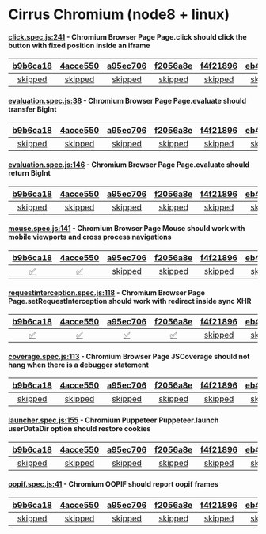 # Cirrus Chromium (node8 + linux)

#### [click.spec.js:241](https://github.com/GoogleChrome/puppeteer/blob/b9b6ca1825c0329dc22dfab047e819d861ed15d5//test/click.spec.js#L241) - Chromium Browser Page Page.click should click the button with fixed position inside an iframe

| [b9b6ca18](https://cirrus-ci.com/task/6219198097784832) | [4acce550](https://cirrus-ci.com/task/6208712773992448) | [a95ec706](https://cirrus-ci.com/task/5997349447401472) | [f2056a8e](https://cirrus-ci.com/task/6088694811852800) | [f4f21896](https://cirrus-ci.com/task/5803855449686016) | [eb44e260](https://cirrus-ci.com/task/4973154064138240) | [f733c334](https://cirrus-ci.com/task/4853223276412928) |
| :---: | :---: | :---: | :---: | :---: | :---: | :---: |
| [skipped](https://github.com/GoogleChrome/puppeteer/blob/b9b6ca1825c0329dc22dfab047e819d861ed15d5//test/click.spec.js#L241) | [skipped](https://github.com/GoogleChrome/puppeteer/blob/4acce550c457129f0a9502cbf2cdd52f2f61913b//test/click.spec.js#L241) | [skipped](https://github.com/GoogleChrome/puppeteer/blob/a95ec706356f12e503d185bcefad8974d45e7c6e//test/click.spec.js#L241) | [skipped](https://github.com/GoogleChrome/puppeteer/blob/f2056a8e25b0f84d045a85ef66718e2f4ce7651f//test/click.spec.js#L241) | [skipped](https://github.com/GoogleChrome/puppeteer/blob/f4f21896d2c573a2e16cd813804bc7aaa3f36b51//test/click.spec.js#L241) | [skipped](https://github.com/GoogleChrome/puppeteer/blob/eb44e260a97eaf58aaa96e40e448ea1f327a0018//test/click.spec.js#L241) | [skipped](https://github.com/GoogleChrome/puppeteer/blob/f733c334dc974114a6b68b6734fd79d60a6ebe0e//test/click.spec.js#L241) |

#### [evaluation.spec.js:38](https://github.com/GoogleChrome/puppeteer/blob/b9b6ca1825c0329dc22dfab047e819d861ed15d5//test/evaluation.spec.js#L38) - Chromium Browser Page Page.evaluate should transfer BigInt

| [b9b6ca18](https://cirrus-ci.com/task/6219198097784832) | [4acce550](https://cirrus-ci.com/task/6208712773992448) | [a95ec706](https://cirrus-ci.com/task/5997349447401472) | [f2056a8e](https://cirrus-ci.com/task/6088694811852800) | [f4f21896](https://cirrus-ci.com/task/5803855449686016) | [eb44e260](https://cirrus-ci.com/task/4973154064138240) | [f733c334](https://cirrus-ci.com/task/4853223276412928) |
| :---: | :---: | :---: | :---: | :---: | :---: | :---: |
| [skipped](https://github.com/GoogleChrome/puppeteer/blob/b9b6ca1825c0329dc22dfab047e819d861ed15d5//test/evaluation.spec.js#L38) | [skipped](https://github.com/GoogleChrome/puppeteer/blob/4acce550c457129f0a9502cbf2cdd52f2f61913b//test/evaluation.spec.js#L38) | [skipped](https://github.com/GoogleChrome/puppeteer/blob/a95ec706356f12e503d185bcefad8974d45e7c6e//test/evaluation.spec.js#L38) | [skipped](https://github.com/GoogleChrome/puppeteer/blob/f2056a8e25b0f84d045a85ef66718e2f4ce7651f//test/evaluation.spec.js#L38) | [skipped](https://github.com/GoogleChrome/puppeteer/blob/f4f21896d2c573a2e16cd813804bc7aaa3f36b51//test/evaluation.spec.js#L38) | [skipped](https://github.com/GoogleChrome/puppeteer/blob/eb44e260a97eaf58aaa96e40e448ea1f327a0018//test/evaluation.spec.js#L38) | [skipped](https://github.com/GoogleChrome/puppeteer/blob/f733c334dc974114a6b68b6734fd79d60a6ebe0e//test/evaluation.spec.js#L38) |

#### [evaluation.spec.js:146](https://github.com/GoogleChrome/puppeteer/blob/b9b6ca1825c0329dc22dfab047e819d861ed15d5//test/evaluation.spec.js#L146) - Chromium Browser Page Page.evaluate should return BigInt

| [b9b6ca18](https://cirrus-ci.com/task/6219198097784832) | [4acce550](https://cirrus-ci.com/task/6208712773992448) | [a95ec706](https://cirrus-ci.com/task/5997349447401472) | [f2056a8e](https://cirrus-ci.com/task/6088694811852800) | [f4f21896](https://cirrus-ci.com/task/5803855449686016) | [eb44e260](https://cirrus-ci.com/task/4973154064138240) | [f733c334](https://cirrus-ci.com/task/4853223276412928) |
| :---: | :---: | :---: | :---: | :---: | :---: | :---: |
| [skipped](https://github.com/GoogleChrome/puppeteer/blob/b9b6ca1825c0329dc22dfab047e819d861ed15d5//test/evaluation.spec.js#L146) | [skipped](https://github.com/GoogleChrome/puppeteer/blob/4acce550c457129f0a9502cbf2cdd52f2f61913b//test/evaluation.spec.js#L146) | [skipped](https://github.com/GoogleChrome/puppeteer/blob/a95ec706356f12e503d185bcefad8974d45e7c6e//test/evaluation.spec.js#L146) | [skipped](https://github.com/GoogleChrome/puppeteer/blob/f2056a8e25b0f84d045a85ef66718e2f4ce7651f//test/evaluation.spec.js#L146) | [skipped](https://github.com/GoogleChrome/puppeteer/blob/f4f21896d2c573a2e16cd813804bc7aaa3f36b51//test/evaluation.spec.js#L146) | [skipped](https://github.com/GoogleChrome/puppeteer/blob/eb44e260a97eaf58aaa96e40e448ea1f327a0018//test/evaluation.spec.js#L146) | [skipped](https://github.com/GoogleChrome/puppeteer/blob/f733c334dc974114a6b68b6734fd79d60a6ebe0e//test/evaluation.spec.js#L146) |

#### [mouse.spec.js:141](https://github.com/GoogleChrome/puppeteer/blob/a95ec706356f12e503d185bcefad8974d45e7c6e//test/mouse.spec.js#L141) - Chromium Browser Page Mouse should work with mobile viewports and cross process navigations

| [b9b6ca18](https://cirrus-ci.com/task/6219198097784832) | [4acce550](https://cirrus-ci.com/task/6208712773992448) | [a95ec706](https://cirrus-ci.com/task/5997349447401472) | [f2056a8e](https://cirrus-ci.com/task/6088694811852800) | [f4f21896](https://cirrus-ci.com/task/5803855449686016) | [eb44e260](https://cirrus-ci.com/task/4973154064138240) | [f733c334](https://cirrus-ci.com/task/4853223276412928) |
| :---: | :---: | :---: | :---: | :---: | :---: | :---: |
| [✅](https://github.com/GoogleChrome/puppeteer/blob/b9b6ca1825c0329dc22dfab047e819d861ed15d5//test/mouse.spec.js#L141) | [✅](https://github.com/GoogleChrome/puppeteer/blob/4acce550c457129f0a9502cbf2cdd52f2f61913b//test/mouse.spec.js#L141) | [skipped](https://github.com/GoogleChrome/puppeteer/blob/a95ec706356f12e503d185bcefad8974d45e7c6e//test/mouse.spec.js#L141) | [skipped](https://github.com/GoogleChrome/puppeteer/blob/f2056a8e25b0f84d045a85ef66718e2f4ce7651f//test/mouse.spec.js#L141) | [skipped](https://github.com/GoogleChrome/puppeteer/blob/f4f21896d2c573a2e16cd813804bc7aaa3f36b51//test/mouse.spec.js#L141) | [skipped](https://github.com/GoogleChrome/puppeteer/blob/eb44e260a97eaf58aaa96e40e448ea1f327a0018//test/mouse.spec.js#L141) | [skipped](https://github.com/GoogleChrome/puppeteer/blob/f733c334dc974114a6b68b6734fd79d60a6ebe0e//test/mouse.spec.js#L141) |

#### [requestinterception.spec.js:118](https://github.com/GoogleChrome/puppeteer/blob/f4f21896d2c573a2e16cd813804bc7aaa3f36b51//test/requestinterception.spec.js#L118) - Chromium Browser Page Page.setRequestInterception should work with redirect inside sync XHR

| [b9b6ca18](https://cirrus-ci.com/task/6219198097784832) | [4acce550](https://cirrus-ci.com/task/6208712773992448) | [a95ec706](https://cirrus-ci.com/task/5997349447401472) | [f2056a8e](https://cirrus-ci.com/task/6088694811852800) | [f4f21896](https://cirrus-ci.com/task/5803855449686016) | [eb44e260](https://cirrus-ci.com/task/4973154064138240) | [f733c334](https://cirrus-ci.com/task/4853223276412928) |
| :---: | :---: | :---: | :---: | :---: | :---: | :---: |
| [✅](https://github.com/GoogleChrome/puppeteer/blob/b9b6ca1825c0329dc22dfab047e819d861ed15d5//test/requestinterception.spec.js#L136) | [✅](https://github.com/GoogleChrome/puppeteer/blob/4acce550c457129f0a9502cbf2cdd52f2f61913b//test/requestinterception.spec.js#L118) | [✅](https://github.com/GoogleChrome/puppeteer/blob/a95ec706356f12e503d185bcefad8974d45e7c6e//test/requestinterception.spec.js#L118) | [✅](https://github.com/GoogleChrome/puppeteer/blob/f2056a8e25b0f84d045a85ef66718e2f4ce7651f//test/requestinterception.spec.js#L118) | [skipped](https://github.com/GoogleChrome/puppeteer/blob/f4f21896d2c573a2e16cd813804bc7aaa3f36b51//test/requestinterception.spec.js#L118) | [skipped](https://github.com/GoogleChrome/puppeteer/blob/eb44e260a97eaf58aaa96e40e448ea1f327a0018//test/requestinterception.spec.js#L118) | [skipped](https://github.com/GoogleChrome/puppeteer/blob/f733c334dc974114a6b68b6734fd79d60a6ebe0e//test/requestinterception.spec.js#L118) |

#### [coverage.spec.js:113](https://github.com/GoogleChrome/puppeteer/blob/b9b6ca1825c0329dc22dfab047e819d861ed15d5//test/coverage.spec.js#L113) - Chromium Browser Page JSCoverage should not hang when there is a debugger statement

| [b9b6ca18](https://cirrus-ci.com/task/6219198097784832) | [4acce550](https://cirrus-ci.com/task/6208712773992448) | [a95ec706](https://cirrus-ci.com/task/5997349447401472) | [f2056a8e](https://cirrus-ci.com/task/6088694811852800) | [f4f21896](https://cirrus-ci.com/task/5803855449686016) | [eb44e260](https://cirrus-ci.com/task/4973154064138240) | [f733c334](https://cirrus-ci.com/task/4853223276412928) |
| :---: | :---: | :---: | :---: | :---: | :---: | :---: |
| [skipped](https://github.com/GoogleChrome/puppeteer/blob/b9b6ca1825c0329dc22dfab047e819d861ed15d5//test/coverage.spec.js#L113) | [skipped](https://github.com/GoogleChrome/puppeteer/blob/4acce550c457129f0a9502cbf2cdd52f2f61913b//test/coverage.spec.js#L113) | [skipped](https://github.com/GoogleChrome/puppeteer/blob/a95ec706356f12e503d185bcefad8974d45e7c6e//test/coverage.spec.js#L113) | [skipped](https://github.com/GoogleChrome/puppeteer/blob/f2056a8e25b0f84d045a85ef66718e2f4ce7651f//test/coverage.spec.js#L112) | [skipped](https://github.com/GoogleChrome/puppeteer/blob/f4f21896d2c573a2e16cd813804bc7aaa3f36b51//test/coverage.spec.js#L112) | [skipped](https://github.com/GoogleChrome/puppeteer/blob/eb44e260a97eaf58aaa96e40e448ea1f327a0018//test/coverage.spec.js#L112) | [skipped](https://github.com/GoogleChrome/puppeteer/blob/f733c334dc974114a6b68b6734fd79d60a6ebe0e//test/coverage.spec.js#L112) |

#### [launcher.spec.js:155](https://github.com/GoogleChrome/puppeteer/blob/b9b6ca1825c0329dc22dfab047e819d861ed15d5//test/launcher.spec.js#L155) - Chromium Puppeteer Puppeteer.launch userDataDir option should restore cookies

| [b9b6ca18](https://cirrus-ci.com/task/6219198097784832) | [4acce550](https://cirrus-ci.com/task/6208712773992448) | [a95ec706](https://cirrus-ci.com/task/5997349447401472) | [f2056a8e](https://cirrus-ci.com/task/6088694811852800) | [f4f21896](https://cirrus-ci.com/task/5803855449686016) | [eb44e260](https://cirrus-ci.com/task/4973154064138240) | [f733c334](https://cirrus-ci.com/task/4853223276412928) |
| :---: | :---: | :---: | :---: | :---: | :---: | :---: |
| [skipped](https://github.com/GoogleChrome/puppeteer/blob/b9b6ca1825c0329dc22dfab047e819d861ed15d5//test/launcher.spec.js#L155) | [skipped](https://github.com/GoogleChrome/puppeteer/blob/4acce550c457129f0a9502cbf2cdd52f2f61913b//test/launcher.spec.js#L155) | [skipped](https://github.com/GoogleChrome/puppeteer/blob/a95ec706356f12e503d185bcefad8974d45e7c6e//test/launcher.spec.js#L155) | [skipped](https://github.com/GoogleChrome/puppeteer/blob/f2056a8e25b0f84d045a85ef66718e2f4ce7651f//test/launcher.spec.js#L155) | [skipped](https://github.com/GoogleChrome/puppeteer/blob/f4f21896d2c573a2e16cd813804bc7aaa3f36b51//test/launcher.spec.js#L155) | [skipped](https://github.com/GoogleChrome/puppeteer/blob/eb44e260a97eaf58aaa96e40e448ea1f327a0018//test/launcher.spec.js#L155) | [skipped](https://github.com/GoogleChrome/puppeteer/blob/f733c334dc974114a6b68b6734fd79d60a6ebe0e//test/launcher.spec.js#L155) |

#### [oopif.spec.js:41](https://github.com/GoogleChrome/puppeteer/blob/b9b6ca1825c0329dc22dfab047e819d861ed15d5//test/oopif.spec.js#L41) - Chromium OOPIF should report oopif frames

| [b9b6ca18](https://cirrus-ci.com/task/6219198097784832) | [4acce550](https://cirrus-ci.com/task/6208712773992448) | [a95ec706](https://cirrus-ci.com/task/5997349447401472) | [f2056a8e](https://cirrus-ci.com/task/6088694811852800) | [f4f21896](https://cirrus-ci.com/task/5803855449686016) | [eb44e260](https://cirrus-ci.com/task/4973154064138240) | [f733c334](https://cirrus-ci.com/task/4853223276412928) |
| :---: | :---: | :---: | :---: | :---: | :---: | :---: |
| [skipped](https://github.com/GoogleChrome/puppeteer/blob/b9b6ca1825c0329dc22dfab047e819d861ed15d5//test/oopif.spec.js#L41) | [skipped](https://github.com/GoogleChrome/puppeteer/blob/4acce550c457129f0a9502cbf2cdd52f2f61913b//test/oopif.spec.js#L41) | [skipped](https://github.com/GoogleChrome/puppeteer/blob/a95ec706356f12e503d185bcefad8974d45e7c6e//test/oopif.spec.js#L41) | [skipped](https://github.com/GoogleChrome/puppeteer/blob/f2056a8e25b0f84d045a85ef66718e2f4ce7651f//test/oopif.spec.js#L41) | [skipped](https://github.com/GoogleChrome/puppeteer/blob/f4f21896d2c573a2e16cd813804bc7aaa3f36b51//test/oopif.spec.js#L41) | [skipped](https://github.com/GoogleChrome/puppeteer/blob/eb44e260a97eaf58aaa96e40e448ea1f327a0018//test/oopif.spec.js#L41) | [skipped](https://github.com/GoogleChrome/puppeteer/blob/f733c334dc974114a6b68b6734fd79d60a6ebe0e//test/oopif.spec.js#L41) |

